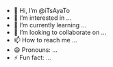 - 👋 Hi, I’m @iTsAyaTo
- 👀 I’m interested in ...
- 🌱 I’m currently learning ...
- 💞️ I’m looking to collaborate on ...
- 📫 How to reach me ...
- 😄 Pronouns: ...
- ⚡ Fun fact: ...

<!---
iTsAyaTo/iTsAyaTo is a ✨ special ✨ repository because its `README.md` (this file) appears on your GitHub profile.
You can click the Preview link to take a look at your changes.
--->
